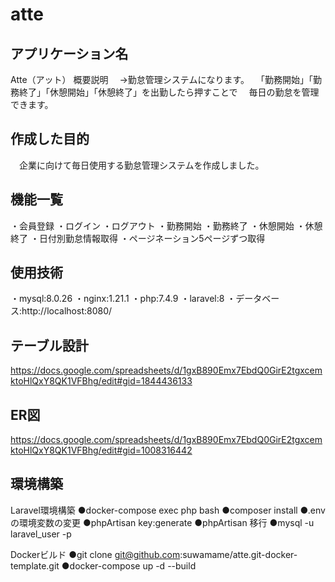 # atte

## アプリケーション名
Atte（アット）
概要説明
　→勤怠管理システムになります。
　「勤務開始」「勤務終了」「休憩開始」「休憩終了」を出勤したら押すことで
　毎日の勤怠を管理できます。

## 作成した目的
　企業に向けて毎日使用する勤怠管理システムを作成しました。

## 機能一覧
・会員登録
・ログイン
・ログアウト
・勤務開始
・勤務終了
・休憩開始
・休憩終了
・日付別勤怠情報取得
・ページネーション5ページずつ取得

## 使用技術
・mysql:8.0.26 
・nginx:1.21.1 
・php:7.4.9 
・laravel:8
・データベース:http://localhost:8080/

## テーブル設計
https://docs.google.com/spreadsheets/d/1gxB890Emx7EbdQ0GirE2tgxcemktoHlQxY8QK1VFBhg/edit#gid=1844436133

## ER図
https://docs.google.com/spreadsheets/d/1gxB890Emx7EbdQ0GirE2tgxcemktoHlQxY8QK1VFBhg/edit#gid=1008316442

## 環境構築
Laravel環境構築
●docker-compose exec php bash
●composer install
●.env の環境変数の変更
●phpArtisan key:generate
●phpArtisan 移行 
●mysql -u laravel_user -p

Dockerビルド
●git clone git@github.com:suwamame/atte.git-docker-template.git
●docker-compose up -d --build




